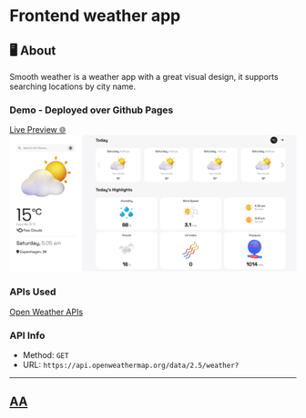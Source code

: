 #  Frontend weather app

## 🖥 About
Smooth weather is a weather app with a great visual design, it supports searching locations by city name. 

### Demo - Deployed over Github Pages 
<a href="https://jkalbasri.github.io/frontend--weather-app/" target="blank" align="center"> 
Live Preview 🌐
</a>


<a href="https://jkalbasri.github.io/frontend--weather-app/" target="blank" align="center">
  <picture>
    <source media="(prefers-color-scheme: dark)" srcset="static/media/readme.png">
    <img alt="READMEs Screenshot" src="static/media/readme.png">
  </picture>
</a>

### APIs Used
[Open Weather APIs](https://openweathermap.org/)

### API Info
* Method: `GET`
* URL: `https://api.openweathermap.org/data/2.5/weather?`
---
## [AA](http://albasri.dk/)
